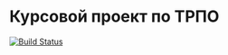 # Курсовой проект по ТРПО
[![Build Status](https://travis-ci.org/GemedaC/projectTRPO.svg?branch=test)](https://travis-ci.org/GemedaC/projectTRPO)
